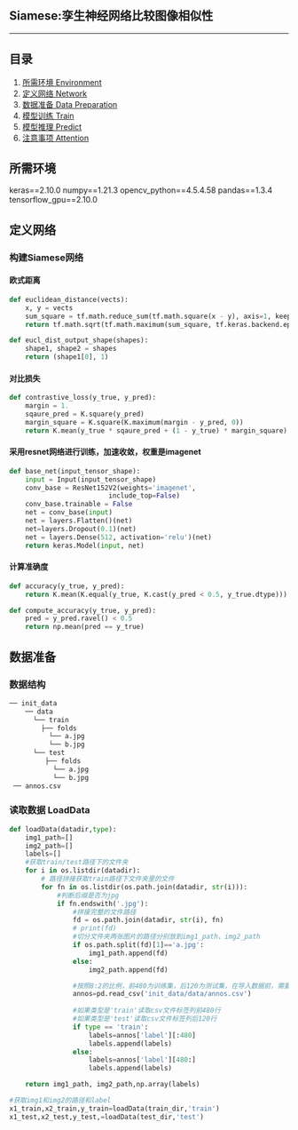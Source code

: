 ## Siamese:孪生神经网络比较图像相似性
---
## 目录
1. [所需环境 Environment](#所需环境)
2. [定义网络 Network](#定义网络)
3. [数据准备 Data Preparation](#数据准备)
4. [模型训练 Train](#模型训练)
5. [模型推理 Predict](#模型推理)
6. [注意事项 Attention](#注意事项)

## 所需环境
keras==2.10.0
numpy==1.21.3
opencv_python==4.5.4.58
pandas==1.3.4
tensorflow_gpu==2.10.0

## 定义网络
### 构建Siamese网络
#### 欧式距离
```python
def euclidean_distance(vects):
    x, y = vects
    sum_square = tf.math.reduce_sum(tf.math.square(x - y), axis=1, keepdims=True)
    return tf.math.sqrt(tf.math.maximum(sum_square, tf.keras.backend.epsilon()))

def eucl_dist_output_shape(shapes):
    shape1, shape2 = shapes
    return (shape1[0], 1)
```
#### 对比损失
```python
def contrastive_loss(y_true, y_pred):
    margin = 1.
    sqaure_pred = K.square(y_pred)
    margin_square = K.square(K.maximum(margin - y_pred, 0))
    return K.mean(y_true * sqaure_pred + (1 - y_true) * margin_square)
```
#### 采用resnet网络进行训练，加速收敛，权重是imagenet
```python
def base_net(input_tensor_shape):
    input = Input(input_tensor_shape)
    conv_base = ResNet152V2(weights='imagenet',
                         include_top=False)
    conv_base.trainable = False
    net = conv_base(input)
    net = layers.Flatten()(net)
    net=layers.Dropout(0.1)(net)
    net = layers.Dense(512, activation='relu')(net)
    return keras.Model(input, net)
```
#### 计算准确度
```python
def accuracy(y_true, y_pred):
    return K.mean(K.equal(y_true, K.cast(y_pred < 0.5, y_true.dtype)))

def compute_accuracy(y_true, y_pred):
    pred = y_pred.ravel() < 0.5
    return np.mean(pred == y_true)
```
## 数据准备
### 数据结构
```python
── init_data
    ── data
      └── train
        ├── folds
          └── a.jpg
          └── b.jpg
      └── test
         ├── folds
           └── a.jpg
           └── b.jpg
 ── annos.csv
```
### 读取数据 LoadData
```python
def loadData(datadir,type):
    img1_path=[]
    img2_path=[]
    labels=[]
    #获取train/test路径下的文件夹
    for i in os.listdir(datadir):
        # 路径拼接获取train路径下文件夹里的文件
        for fn in os.listdir(os.path.join(datadir, str(i))):
            #判断后缀是否为jpg
            if fn.endswith('.jpg'):
                #拼接完整的文件路径
                fd = os.path.join(datadir, str(i), fn)
                # print(fd)
                #切分文件夹两张图片的路径分别放到img1_path、img2_path
                if os.path.split(fd)[1]=='a.jpg':
                    img1_path.append(fd)
                else:
                    img2_path.append(fd)

                #按照8:2的比例，前480为训练集，后120为测试集，在导入数据前，需要手动把数据放到对应的文件夹，参考数据结构
                annos=pd.read_csv('init_data/data/annos.csv')
                
                #如果类型是'train'读取csv文件标签列前480行
                #如果类型是'test'读取csv文件标签列后120行
                if type == 'train':
                    labels=annos['label'][:480]
                    labels.append(labels)
                else:
                    labels=annos['label'][480:]
                    labels.append(labels)

    return img1_path, img2_path,np.array(labels)

#获取img1和img2的路径和label
x1_train,x2_train,y_train=loadData(train_dir,'train')
x1_test,x2_test,y_test,=loadData(test_dir,'test')
```
